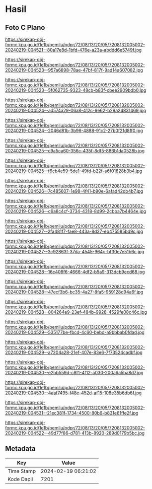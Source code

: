 # Hasil

## Foto C Plano

https://sirekap-obj-formc.kpu.go.id/1e1b/pemilu/pdpr/72/08/13/20/05/7208132005002-20240219-004521--80a17e8d-1bfd-476e-a23a-abddd6e5749f.jpg

https://sirekap-obj-formc.kpu.go.id/1e1b/pemilu/pdpr/72/08/13/20/05/7208132005002-20240219-004523--957a6898-78ae-47bf-817f-9ad14a607082.jpg

https://sirekap-obj-formc.kpu.go.id/1e1b/pemilu/pdpr/72/08/13/20/05/7208132005002-20240219-004523--5f062735-9323-48cb-b83f-cbee2909bdb0.jpg

https://sirekap-obj-formc.kpu.go.id/1e1b/pemilu/pdpr/72/08/13/20/05/7208132005002-20240219-004524--ad574a29-06a8-412c-9e62-b29a24831469.jpg

https://sirekap-obj-formc.kpu.go.id/1e1b/pemilu/pdpr/72/08/13/20/05/7208132005002-20240219-004524--2046d81b-3b96-4888-91c2-27b0f21d8ff0.jpg

https://sirekap-obj-formc.kpu.go.id/1e1b/pemilu/pdpr/72/08/13/20/05/7208132005002-20240219-004525--c9a5ca60-356c-435f-8df5-886b1da0528b.jpg

https://sirekap-obj-formc.kpu.go.id/1e1b/pemilu/pdpr/72/08/13/20/05/7208132005002-20240219-004525--f6cb4e59-5de1-49fd-b22f-a6f01828b3b4.jpg

https://sirekap-obj-formc.kpu.go.id/1e1b/pemilu/pdpr/72/08/13/20/05/7208132005002-20240219-004526--7c485607-1e98-4f41-b90e-6afad42db4b7.jpg

https://sirekap-obj-formc.kpu.go.id/1e1b/pemilu/pdpr/72/08/13/20/05/7208132005002-20240219-004526--c6a8c4cf-3734-4318-8d99-2cbba7b4464e.jpg

https://sirekap-obj-formc.kpu.go.id/1e1b/pemilu/pdpr/72/08/13/20/05/7208132005002-20240219-004527--2fa481f7-fae8-443a-8d27-eb475585bd9c.jpg

https://sirekap-obj-formc.kpu.go.id/1e1b/pemilu/pdpr/72/08/13/20/05/7208132005002-20240219-004527--3c92863f-37da-4545-964c-bf30e7e51b6c.jpg

https://sirekap-obj-formc.kpu.go.id/1e1b/pemilu/pdpr/72/08/13/20/05/7208132005002-20240219-004528--16c408f6-4666-4df2-b5a9-313dcb9ecd68.jpg

https://sirekap-obj-formc.kpu.go.id/1e1b/pemilu/pdpr/72/08/13/20/05/7208132005002-20240219-004528--47ecf3b6-bc35-4a27-8fa5-959128d94a6f.jpg

https://sirekap-obj-formc.kpu.go.id/1e1b/pemilu/pdpr/72/08/13/20/05/7208132005002-20240219-004528--804264e9-23ef-484b-9928-4529fe08c46c.jpg

https://sirekap-obj-formc.kpu.go.id/1e1b/pemilu/pdpr/72/08/13/20/05/7208132005002-20240219-004529--535177be-fbcd-4c60-bebd-a9bbbab0fdad.jpg

https://sirekap-obj-formc.kpu.go.id/1e1b/pemilu/pdpr/72/08/13/20/05/7208132005002-20240219-004529--a7204a28-21ef-407e-83e6-7f73524cadbf.jpg

https://sirekap-obj-formc.kpu.go.id/1e1b/pemilu/pdpr/72/08/13/20/05/7208132005002-20240219-004530--e2bb559d-c8f1-4f12-a030-200a6a5ba8d7.jpg

https://sirekap-obj-formc.kpu.go.id/1e1b/pemilu/pdpr/72/08/13/20/05/7208132005002-20240219-004530--4aaf7495-f48e-452d-af15-108e35b6db6f.jpg

https://sirekap-obj-formc.kpu.go.id/1e1b/pemilu/pdpr/72/08/13/20/05/7208132005002-20240219-004531--21ec381f-1734-4500-80b6-b831e61ffe2f.jpg

https://sirekap-obj-formc.kpu.go.id/1e1b/pemilu/pdpr/72/08/13/20/05/7208132005002-20240219-004522--49d77f86-d781-413b-8920-289d0179b5bc.jpg


## Metadata

| Key        | Value               |
| ---------- | ------------------- |
| Time Stamp | 2024-02-19 06:21:02 |
| Kode Dapil | 7201                |



